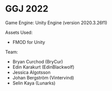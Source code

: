 # GGJ 2022

Game Engine: Unity Engine (version 2020.3.26f1)

Assets Used:
- FMOD for Unity

Team:
- Bryan Curchod (BryCur)
- Edin Karakurt (EdinBlackwolf)
- Jessica Algotsson
- Johan Bergström (Vintervind)
- Selin Kaya (Lunarks)
